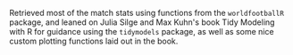 Retrieved most of the match stats using functions from the `worldfootballR` package, and leaned on Julia Silge and Max Kuhn's book Tidy Modeling with R for guidance using the `tidymodels` package, as well as some nice custom plotting functions laid out in the book.
